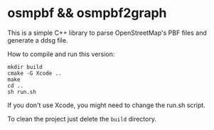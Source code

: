 osmpbf && osmpbf2graph
======================

This is a simple C++ library to parse OpenStreetMap's PBF files and generate
a ddsg file.

How to compile and run this version:

    mkdir build
    cmake -G Xcode ..
    make
    cd ..
    sh run.sh

If you don't use Xcode, you might need to change the run.sh script.

To clean the project just delete the `build` directory.
